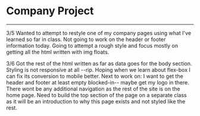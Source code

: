 <h1>Company Project</h1>
<hr>
<p>3/5 Wanted to attempt to restyle one of my company pages using what I've learned so far in class. Not going to work on the header or footer information today. Going to attempt a rough style and focus mostly on getting all the html written with img floats.</p>
<p>3/6 Got the rest of the html written as far as data goes for the body section. Styling is not responsive at all --rip. Hoping when we learn about flex-box I can fix its conversion to mobile better. Next to work on: I want to get the header and footer at least empty blocked-in-- maybe get my logo in there. There wont be any additional navigation as the rest of the site is on the home page. Need to build the top section of the page on a separate class as it will be an introduction to why this page exists and not styled like the rest.</p>
